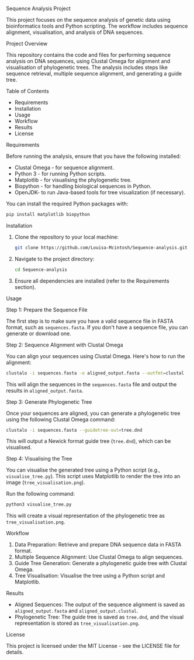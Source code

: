 Sequence Analysis Project

This project focuses on the sequence analysis of genetic data using bioinformatics tools and Python scripting. The workflow includes sequence alignment, visualisation, and analysis of DNA sequences.

Project Overview

This repository contains the code and files for performing sequence analysis on DNA sequences, using Clustal Omega for alignment and visualisation of phylogenetic trees. The analysis includes steps like sequence retrieval, multiple sequence alignment, and generating a guide tree.

Table of Contents

- Requirements
- Installation
- Usage
- Workflow
- Results
- License

Requirements

Before running the analysis, ensure that you have the following installed:

- Clustal Omega - for sequence alignment.
- Python 3 - for running Python scripts.
- Matplotlib - for visualising the phylogenetic tree.
- Biopython - for handling biological sequences in Python.
- OpenJDK- to run Java-based tools for tree visualization (if necessary).

You can install the required Python packages with:

```bash
pip install matplotlib biopython
```

Installation

1. Clone the repository to your local machine:
   ```bash
   git clone https://github.com/Louisa-Mcintosh/Sequence-analysis.git
   ```
   
2. Navigate to the project directory:
   ```bash
   cd Sequence-analysis
   ```

3. Ensure all dependencies are installed (refer to the Requirements section).

Usage

 Step 1: Prepare the Sequence File

The first step is to make sure you have a valid sequence file in FASTA format, such as `sequences.fasta`. If you don't have a sequence file, you can generate or download one.

Step 2: Sequence Alignment with Clustal Omega

You can align your sequences using Clustal Omega. Here's how to run the alignment:

```bash
clustalo -i sequences.fasta -o aligned_output.fasta --outfmt=clustal
```

This will align the sequences in the `sequences.fasta` file and output the results in `aligned_output.fasta`.

Step 3: Generate Phylogenetic Tree

Once your sequences are aligned, you can generate a phylogenetic tree using the following Clustal Omega command:

```bash
clustalo -i sequences.fasta --guidetree-out=tree.dnd
```

This will output a Newick format guide tree (`tree.dnd`), which can be visualised.

Step 4: Visualising the Tree

You can visualise the generated tree using a Python script (e.g., `visualise_tree.py`). This script uses Matplotlib to render the tree into an image (`tree_visualisation.png`).

Run the following command:

```bash
python3 visualise_tree.py
```

This will create a visual representation of the phylogenetic tree as `tree_visualisation.png`.

Workflow

1. Data Preparation: Retrieve and prepare DNA sequence data in FASTA format.
2. Multiple Sequence Alignment: Use Clustal Omega to align sequences.
3. Guide Tree Generation: Generate a phylogenetic guide tree with Clustal Omega.
4. Tree Visualisation: Visualise the tree using a Python script and Matplotlib.

Results

- Aligned Sequences: The output of the sequence alignment is saved as `aligned_output.fasta` and `aligned_output.clustal`.
- Phylogenetic Tree: The guide tree is saved as `tree.dnd`, and the visual representation is stored as `tree_visualisation.png`.

License

This project is licensed under the MIT License - see the LICENSE file for details.





